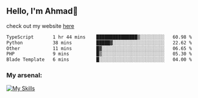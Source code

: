 
## Hello, I'm Ahmad👋

check out my website [here](https://ahmadalwi.com/)

<!--START_SECTION:waka-->

```txt
TypeScript       1 hr 44 mins    ███████████████▒░░░░░░░░░   60.98 %
Python           38 mins         █████▓░░░░░░░░░░░░░░░░░░░   22.62 %
Other            11 mins         █▓░░░░░░░░░░░░░░░░░░░░░░░   06.65 %
PHP              9 mins          █▒░░░░░░░░░░░░░░░░░░░░░░░   05.30 %
Blade Template   6 mins          █░░░░░░░░░░░░░░░░░░░░░░░░   04.00 %
```

<!--END_SECTION:waka-->

### My arsenal:

[![My Skills](https://skillicons.dev/icons?i=js,ts,py,go,react,nextjs,svelte,nodejs,django,tailwind,html,css,sass,firebase,mongodb,postgres,mysql,redis,git,github,docker,vscode,figma,godot)](https://skillicons.dev)
